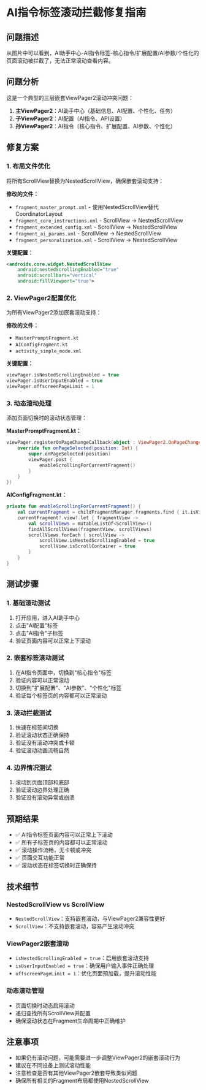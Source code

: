 # AI指令标签滚动拦截修复指南

## 问题描述
从图片中可以看到，AI助手中心-AI指令标签-核心指令/扩展配置/AI参数/个性化的页面滚动被拦截了，无法正常滚动查看内容。

## 问题分析
这是一个典型的三层嵌套ViewPager2滚动冲突问题：
1. **主ViewPager2**：AI助手中心（基础信息、AI配置、个性化、任务）
2. **子ViewPager2**：AI配置（AI指令、API设置）
3. **孙ViewPager2**：AI指令（核心指令、扩展配置、AI参数、个性化）

## 修复方案

### 1. 布局文件优化
将所有ScrollView替换为NestedScrollView，确保嵌套滚动支持：

**修改的文件：**
- `fragment_master_prompt.xml` - 使用NestedScrollView替代CoordinatorLayout
- `fragment_core_instructions.xml` - ScrollView → NestedScrollView
- `fragment_extended_config.xml` - ScrollView → NestedScrollView  
- `fragment_ai_params.xml` - ScrollView → NestedScrollView
- `fragment_personalization.xml` - ScrollView → NestedScrollView

**关键配置：**
```xml
<androidx.core.widget.NestedScrollView
    android:nestedScrollingEnabled="true"
    android:scrollbars="vertical"
    android:fillViewport="true">
```

### 2. ViewPager2配置优化
为所有ViewPager2添加嵌套滚动支持：

**修改的文件：**
- `MasterPromptFragment.kt`
- `AIConfigFragment.kt`
- `activity_simple_mode.xml`

**关键配置：**
```kotlin
viewPager.isNestedScrollingEnabled = true
viewPager.isUserInputEnabled = true
viewPager.offscreenPageLimit = 1
```

### 3. 动态滚动处理
添加页面切换时的滚动状态管理：

**MasterPromptFragment.kt：**
```kotlin
viewPager.registerOnPageChangeCallback(object : ViewPager2.OnPageChangeCallback() {
    override fun onPageSelected(position: Int) {
        super.onPageSelected(position)
        viewPager.post {
            enableScrollingForCurrentFragment()
        }
    }
})
```

**AIConfigFragment.kt：**
```kotlin
private fun enableScrollingForCurrentFragment() {
    val currentFragment = childFragmentManager.fragments.find { it.isVisible }
    currentFragment?.view?.let { fragmentView ->
        val scrollViews = mutableListOf<ScrollView>()
        findAllScrollViews(fragmentView, scrollViews)
        scrollViews.forEach { scrollView ->
            scrollView.isNestedScrollingEnabled = true
            scrollView.isScrollContainer = true
        }
    }
}
```

## 测试步骤

### 1. 基础滚动测试
1. 打开应用，进入AI助手中心
2. 点击"AI配置"标签
3. 点击"AI指令"子标签
4. 验证页面内容可以正常上下滚动

### 2. 嵌套标签滚动测试
1. 在AI指令页面中，切换到"核心指令"标签
2. 验证内容可以正常滚动
3. 切换到"扩展配置"、"AI参数"、"个性化"标签
4. 验证每个标签页的内容都可以正常滚动

### 3. 滚动拦截测试
1. 快速在标签间切换
2. 验证滚动状态正确保持
3. 验证没有滚动冲突或卡顿
4. 验证滚动动画流畅自然

### 4. 边界情况测试
1. 滚动到页面顶部和底部
2. 验证滚动边界处理正确
3. 验证没有滚动异常或崩溃

## 预期结果
- ✅ AI指令标签页面内容可以正常上下滚动
- ✅ 所有子标签页的内容都可以正常滚动
- ✅ 滚动操作流畅，无卡顿或冲突
- ✅ 页面交互功能正常
- ✅ 滚动状态在标签切换时正确保持

## 技术细节

### NestedScrollView vs ScrollView
- `NestedScrollView`：支持嵌套滚动，与ViewPager2兼容性更好
- `ScrollView`：不支持嵌套滚动，容易产生滚动冲突

### ViewPager2嵌套滚动
- `isNestedScrollingEnabled = true`：启用嵌套滚动支持
- `isUserInputEnabled = true`：确保用户输入事件正确处理
- `offscreenPageLimit = 1`：优化页面预加载，提升滚动性能

### 动态滚动管理
- 页面切换时动态启用滚动
- 递归查找所有ScrollView并配置
- 确保滚动状态在Fragment生命周期中正确维护

## 注意事项
- 如果仍有滚动问题，可能需要进一步调整ViewPager2的嵌套滚动行为
- 建议在不同设备上测试滚动性能
- 注意检查是否有其他ViewPager2嵌套导致类似问题
- 确保所有相关的Fragment布局都使用NestedScrollView




